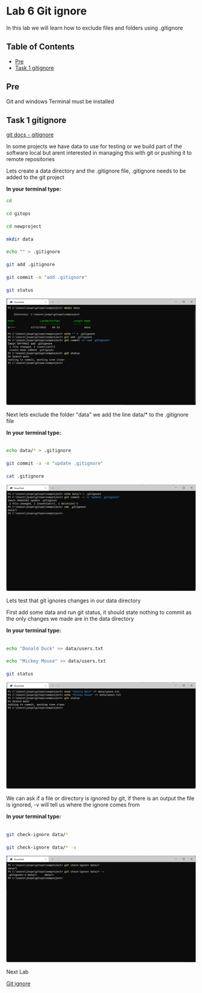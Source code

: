 # Lab 6 Git ignore

In this lab we will learn how to exclude files and folders using .gitignore

## Table of Contents

- [Pre](#pre)
- [Task 1 gitignore](#task-1-gitignore)

## Pre

Git and windows Terminal must be installed

## Task 1 gitignore

[git docs - gitignore](https://git-scm.com/docs/gitignore)

In some projects we have data to use for testing or we build part of the software local but arent interested in managing this with git or pushing it to remote repositories

Lets create a data directory and the .gitignore file, .gitignore needs to be added to the git project

__In your terminal type:__

```bash
cd

cd gitops

cd newproject

mkdir data

echo "" > .gitignore

git add .gitignore

git commit -m "add .gitignore"

git status

```

![Alt text](pics/001_git_ignore.png?raw=true "Git ignore")

Next lets exclude the folder "data" we add the line data/* to the .gitignore file

__In your terminal type:__

```bash

echo data/* > .gitignore

git commit -a -m "update .gitignore"

cat .gitignore

```

![Alt text](pics/002_git_ignore.png?raw=true "Git ignore")

Lets test that git ignores changes in our data directory

First add some data and run git status, it should state nothing to commit as the only changes we made are in the data directory

__In your terminal type:__

```bash

echo "Donald Duck" >> data/users.txt

echo "Mickey Mouse" >> data/users.txt

git status

```

![Alt text](pics/003_git_ignore.png?raw=true "Git ignore")

We can ask if a file or directory is ignored by git, if there is an output the file is ignored, -v will tell us where the ignore comes from

__In your terminal type:__

```bash

git check-ignore data/*

git check-ignore data/* -v

```

![Alt text](pics/004_git_ignore.png?raw=true "Git ignore")

Next Lab

[Git ignore](../lab06/lab6.md)